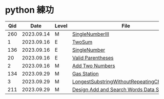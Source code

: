 
# python 練功


Qid  | Date       | Level  | File
---- | ---------- | ------ | --------------------
260  | 2023.09.14 | M      | [SingleNumberIII](./leetcode/SingleNumberIII.py)
1    | 2023.09.16 | E      | [TwoSum](./leetcode/TwoSum.py)
136  | 2023.09.16 | E      | [SingleNumber](./leetcode/SingleNumber.py)
20   | 2023.09.16 | E      | [Valid Parentheses](./leetcode/ValidParentheses.py)
2    | 2023.09.16 | M      | [Add Two Numbers](./leetcode/AddTwoNumbers.py)
134  | 2023.09.29 | M      | [Gas Station](./leetcode/GasStation.py)
3    | 2023.09.29 | M      | [LongestSubstringWithoutRepeatingCharacters](./leetcode/LongestSubstringWithoutRepeatingCharacters.py)
211  | 2023.09.29 | M      | [Design Add and Search Words Data Structure](./leetcode/DesignAddandSearchWordsDataStructure.py)
